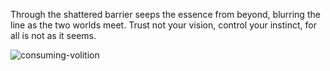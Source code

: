 Through the shattered barrier seeps the essence from beyond, blurring the line as the two worlds meet. Trust not your vision, control your instinct, for all is not as it seems.

<img src="https://media.githubusercontent.com/media/nathaneastwood/fablore/main/src/digital-tiles/crucible-of-war/media/consuming-volition.webp" alt="consuming-volition" class="center" />
